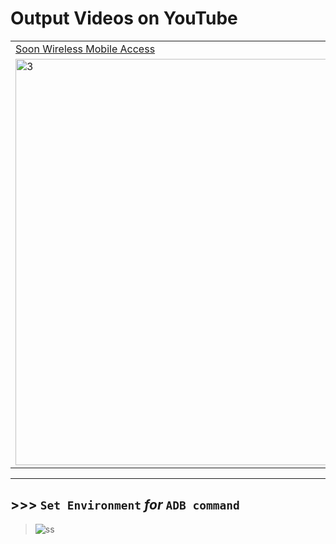 # Output Videos on YouTube

<table>
<tr>

<td>
<a href="https://www.youtube.com/shorts/uHvtl3Ky0aw">
Soon Wireless Mobile Access
</a>
</td>

<td>
<a href="https://www.youtube.com/shorts/Tri_bp0lRlQ">
Keyevents USB connected Mobile
</a>
</td>

</tr>

<tr>
<td><img src="https://user-images.githubusercontent.com/50515418/228496968-7edb39d2-8c50-4878-a27c-5bc29aa3a9cd.png" alt="3" height = 650px></td>
<td><img src="https://user-images.githubusercontent.com/50515418/228497178-4cf48767-9e9f-4330-b6e6-0cd708ef15ce.png" alt="4" height = 650px></td>
</tr>
</table>

--------------

## >>> `Set Environment` *for* `ADB command`

> ![ss](https://github.com/imvickykumar999/ADB-Automate-Android-Phone/blob/main/static/Set%20ADB%20Environment.png?raw=true)
